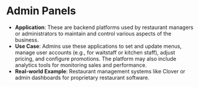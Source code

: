 # Admin Panels

- **Application**: These are backend platforms used by restaurant managers or administrators to maintain and control various aspects of the business.
- **Use Case**: Admins use these applications to set and update menus, manage user accounts (e.g., for waitstaff or kitchen staff), adjust pricing, and configure promotions. The platform may also include analytics tools for monitoring sales and performance.
- **Real-world Example**: Restaurant management systems like Clover or admin dashboards for proprietary restaurant software.

[](./images/react-admin-panel.png)
